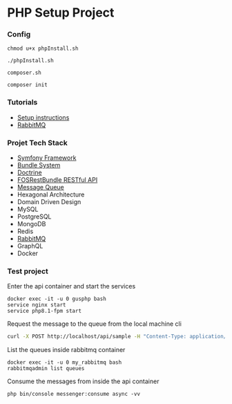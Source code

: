 # PHP Setup Project

### Config
```
chmod u+x phpInstall.sh

./phpInstall.sh

composer.sh

composer init
```

### Tutorials
- [Setup instructions](./ProjectSetup.md)
- [RabbitMQ](./RabbitMQ.md)

### Projet Tech Stack
- [Symfony Framework](https://symfony.com/doc/6.3/setup.html)
- [Bundle System](https://symfony.com/doc/6.3/bundles.html)
- [Doctrine](https://symfony.com/doc/6.3/doctrine.html)
- [FOSRestBundle RESTful API](https://fosrestbundle.readthedocs.io/en/3.x/)
- [Message Queue](https://symfony.com/doc/current/messenger.html)
- Hexagonal Architecture
- Domain Driven Design
- MySQL
- PostgreSQL
- MongoDB
- Redis
- [RabbitMQ](https://www.rabbitmq.com/)
- GraphQL
- Docker

### Test project
Enter the api container and start the services
```
docker exec -it -u 0 gusphp bash
service nginx start
service php8.1-fpm start
```
Request the message to the queue from the local machine cli
```sh
curl -X POST http://localhost/api/sample -H "Content-Type: application/json" -d '{"message": "hello rabbit"}'
```
List the queues inside rabbitmq container
```
docker exec -it -u 0 my_rabbitmq bash
rabbitmqadmin list queues
```
Consume the messages from inside the api container
```
php bin/console messenger:consume async -vv
```
